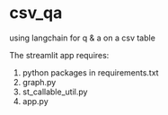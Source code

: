 # csv_qa
using langchain for q &amp; a on a csv table


The streamlit app requires:
1. python packages in requirements.txt
2. graph.py
3. st_callable_util.py
4. app.py
